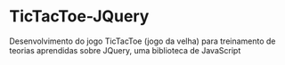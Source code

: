 # TicTacToe-JQuery
Desenvolvimento do jogo TicTacToe (jogo da velha) para treinamento de teorias aprendidas sobre JQuery, uma biblioteca de JavaScript

